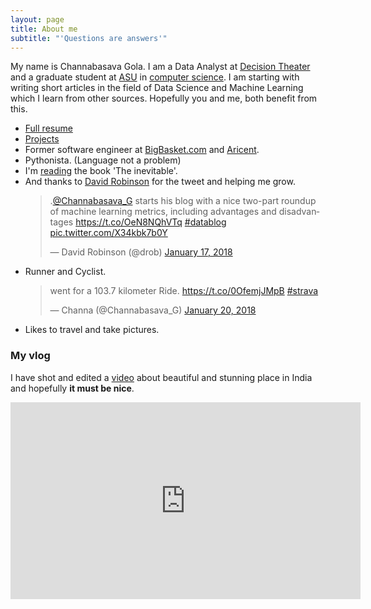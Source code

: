 ```yaml
---
layout: page
title: About me
subtitle: "'Questions are answers'"
---
```


My name is Channabasava Gola. I am a Data Analyst at [Decision Theater](https://dt.asu.edu/) and a graduate student at [ASU](https://www.asu.edu/) in [computer science](https://cidse.engineering.asu.edu/). I am starting with writing short articles in the field of Data Science and Machine Learning which I learn from other sources. Hopefully you and me, both benefit from this.

- [Full resume](./../files/resumeChannabasava2018.pdf)
- [Projects](./../projects)
- Former software engineer at [BigBasket.com](https://www.bigbasket.com/) and [Aricent](https://www.aricent.com/).
- Pythonista. (Language not a problem)
- I'm [reading](https://www.goodreads.com/user/show/59536279-channabasava-gola) the book 'The inevitable'.
- And thanks to [David Robinson](https://twitter.com/drob) for the tweet and helping me grow.
	<blockquote class="twitter-tweet" data-lang="en"><p lang="en" dir="ltr">.<a href="https://twitter.com/Channabasava_G?ref_src=twsrc%5Etfw">@Channabasava_G</a> starts his blog with a nice two-part roundup of machine learning metrics, including advantages and disadvantages <a href="https://t.co/OeN8NQhVTq">https://t.co/OeN8NQhVTq</a> <a href="https://twitter.com/hashtag/datablog?src=hash&amp;ref_src=twsrc%5Etfw">#datablog</a> <a href="https://t.co/X34kbk7b0Y">pic.twitter.com/X34kbk7b0Y</a></p>&mdash; David Robinson (@drob) <a href="https://twitter.com/drob/status/953678615404843009?ref_src=twsrc%5Etfw">January 17, 2018</a></blockquote>
<script async src="https://platform.twitter.com/widgets.js" charset="utf-8"></script>

- Runner and Cyclist.

   <blockquote class="twitter-tweet" data-lang="en"><p lang="en" dir="ltr">went for a 103.7 kilometer Ride. <a href="https://t.co/0OfemjJMpB">https://t.co/0OfemjJMpB</a> <a href="https://twitter.com/hashtag/strava?src=hash&amp;ref_src=twsrc%5Etfw">#strava</a></p>&mdash; Channa (@Channabasava_G) <a href="https://twitter.com/Channabasava_G/status/954799470729809920?ref_src=twsrc%5Etfw">January 20, 2018</a></blockquote>
<script async src="https://platform.twitter.com/widgets.js" charset="utf-8"></script>



- Likes to travel and take pictures.

### My vlog

I have shot and edited a [video](https://www.youtube.com/watch?v=bFj3R9JbolY) about beautiful and stunning place in India and hopefully **it must be nice**.
<iframe width="560" height="315" src="https://www.youtube.com/embed/bFj3R9JbolY" frameborder="0" allow="autoplay; encrypted-media" allowfullscreen></iframe>
